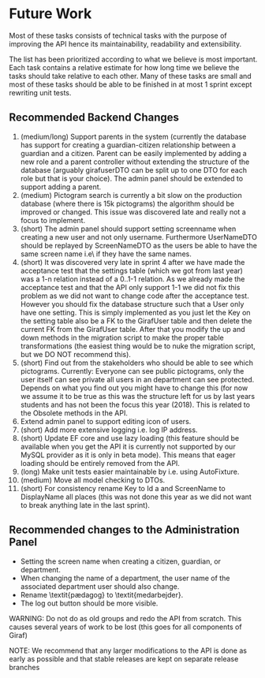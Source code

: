 # Future Work

Most of these tasks consists of technical tasks with the purpose of improving the
API hence its maintainability, readability and extensibility.

The list has been prioritized according to what we believe is most important.
Each task contains a relative estimate for how long time we believe the tasks should
take relative to each other. Many of these tasks are small and most of these tasks
should be able to be finished in at most 1 sprint except rewriting unit tests.

## Recommended Backend Changes

1. (medium/long) Support parents in the system (currently the database has support
    for creating a guardian-citizen relationship between a guardian and a citizen.
    Parent can be easily implemented by adding a new role and a parent controller
    without extending the structure of the database (arguably girafuserDTO can be
    split up to one DTO for each role but that is your choice).
    The admin panel should be extended to support adding a parent.
1. (medium) Pictogram search is currently a bit slow on the production database
    (where there is 15k pictograms) the algorithm should be improved or changed.
    This issue was discovered late and really not a focus to implement.
1. (short) The admin panel should support setting screenname when creating a new
    user and not only username. Furthermore UserNameDTO should be replayed by ScreenNameDTO
    as the users be able to have the same screen name i.e\ if they have the same names.
1. (short) It was discovered very late in sprint 4 after we have made the acceptance
    test that the settings table (which we got from last year) was a 1-n relation
    instead of a 0..1-1 relation. As we already made the acceptance test and that
    the API only support 1-1 we did not fix this problem as we did not want to change
    code after the acceptance test. However you should fix the database structure
    such that a User only have one setting.
    This is simply implemented as you just let the Key on the setting table also
    be a FK to the GirafUser table and then delete the current FK from the GirafUser table.
    After that you modify the up and down methods in the migration script to make
    the proper table transformations (the easiest thing would be to nuke the migration
    script, but we DO NOT recommend this).
1. (short) Find out from the stakeholders who should be able to see which pictograms.
    Currently: Everyone can see public pictograms, only the user itself can see
    private all users in an department can see protected. Depends on what you find
    out you might have to change this (for now we assume it to be true as this was
    the structure left for us by last years students and has not been the focus
    this year (2018). This is related to the Obsolete methods in the API.
1. Extend admin panel to support editing icon of users.
1. (short) Add more extensive logging i.e. log IP address.
1. (short) Update EF core and use lazy loading (this feature should be available
    when you get the API it is currently not supported by our MySQL provider as
    it is only in beta mode). This means that eager loading should be entirely removed
    from the API.
1. (long) Make unit tests easier maintainable by i.e. using AutoFixture.
1. (medium) Move all model checking to DTOs.
1. (short) For consistency rename Key to Id a and ScreenName to DisplayName all
    places (this was not done this year as we did not want to break anything late
    in the last sprint).

## Recommended changes to the Administration Panel

- Setting the screen name when creating a citizen, guardian, or department.
- When changing the name of a department, the user name of the associated department
  user should also change.
- Rename \textit{pædagog} to \textit{medarbejder}.
- The log out button should be more visible.

WARNING: Do not do as old groups and redo the API from scratch. This causes several
years of work to be lost (this goes for all components of Giraf)

NOTE: We recommend that any larger modifications to the API is done as early as
possible and that stable releases are kept on separate release branches
